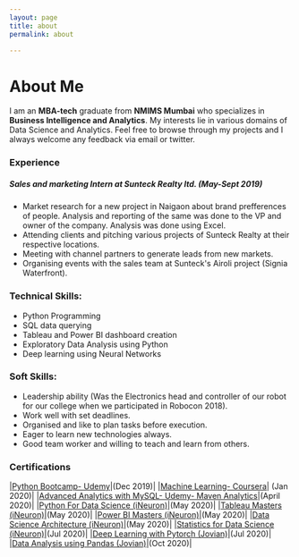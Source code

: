 ```yaml
---
layout: page
title: about
permalink: about

---
```

# About Me

I am an **MBA-tech** graduate from **NMIMS Mumbai** who specializes in **Business Intelligence and Analytics**. My interests lie in various domains of Data Science and Analytics. Feel free to browse through my projects and I always welcome any feedback via email or twitter.

### Experience

##### Sales and marketing Intern at Sunteck Realty ltd. (May-Sept 2019)

* Market research for a new project in Naigaon about brand prefferences of people. Analysis and reporting of the same was done to the VP and owner of the company. Analysis was done using Excel.
* Attending clients and pitching various projects of Sunteck Realty at their respective locations. 
* Meeting with channel partners to generate leads from new markets.
* Organising events with the sales team at Sunteck's Airoli project (Signia Waterfront).

### Technical Skills:

* Python Programming
* SQL data querying
* Tableau and Power BI dashboard creation
* Exploratory Data Analysis using Python
* Deep learning using Neural Networks 

### Soft Skills:
* Leadership ability (Was the Electronics head and controller of our robot for our college when we participated in Robocon 2018).
* Work well with set deadlines.
* Organised and like to plan tasks before execution.
* Eager to learn new technologies always.
* Good team worker and willing to teach and learn from others.


### Certifications

|<a href = "https://www.udemy.com/certificate/UC-80IYJ55R/" target = "_blank">Python Bootcamp- Udemy</a>|(Dec 2019)|
|<a href = "https://www.coursera.org/account/accomplishments/verify/MWAW88NXP7XD" target = "_blank">Machine Learning- Coursera</a>| (Jan 2020)|
|<a href = "https://drive.google.com/file/d/1nKk9UWDjRQQh0_FZZiN458pg7bik0LoO/view?usp=drivesdk" target = "_blank">Advanced Analytics with MySQL- Udemy- Maven Analytics</a>|(April 2020)|
|<a href = "https://academy.ineuron.ai/certificates/downloads/PY000081.pdf" target = "_blank">Python For Data Science (iNeuron)</a>|(May 2020)|
|<a href = "https://academy.ineuron.ai/certificates/downloads/TB000084.pdf" target = "_blank">Tableau Masters (iNeuron)</a>|(May 2020)|
|<a href = "https://academy.ineuron.ai/certificates/downloads/PB005750.pdf" target = "_blank">Power BI Masters (iNeuron)</a>|(May 2020)|
|<a href = "https://academy.ineuron.ai/certificates/downloads/DR000116.pdf" target = "_blank">Data Science Architecture (iNeuron)</a>|(May 2020)|
|<a href = "https://academy.ineuron.ai/certificates/downloads/ST000302.pdf" target = "_blank">Statistics for Data Science (iNeuron)</a>|(Jul 2020)|
|<a href = "https://storage.googleapis.com/jvn/certificates/MFQWCMJZHE/certificate.pdf" target = "_blank">Deep Learning with Pytorch (Jovian)</a>|(Jul 2020)|
|<a href = "https://storage.googleapis.com/jvn/certificates/MFQTCMBSHE/certificate.pdf" target = "_blank">Data Analysis using Pandas (Jovian)</a>|(Oct 2020)|

